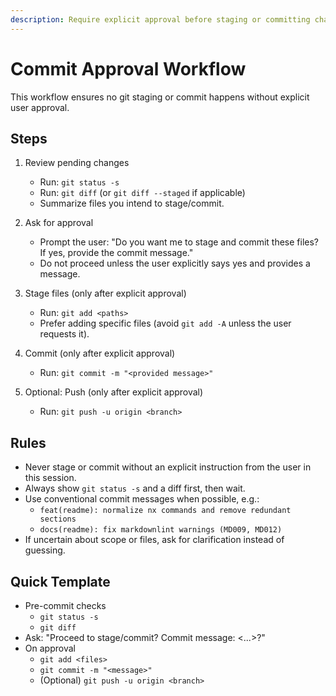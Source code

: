 ```yaml
---
description: Require explicit approval before staging or committing changes
---
```


# Commit Approval Workflow

This workflow ensures no git staging or commit happens without explicit user approval.

## Steps

1. Review pending changes
   - Run: `git status -s`
   - Run: `git diff` (or `git diff --staged` if applicable)
   - Summarize files you intend to stage/commit.

2. Ask for approval
   - Prompt the user: "Do you want me to stage and commit these files? If yes, provide the commit message."
   - Do not proceed unless the user explicitly says yes and provides a message.

3. Stage files (only after explicit approval)
   - Run: `git add <paths>`
   - Prefer adding specific files (avoid `git add -A` unless the user requests it).

4. Commit (only after explicit approval)
   - Run: `git commit -m "<provided message>"`

5. Optional: Push (only after explicit approval)
   - Run: `git push -u origin <branch>`

## Rules

- Never stage or commit without an explicit instruction from the user in this session.
- Always show `git status -s` and a diff first, then wait.
- Use conventional commit messages when possible, e.g.:
  - `feat(readme): normalize nx commands and remove redundant sections`
  - `docs(readme): fix markdownlint warnings (MD009, MD012)`
- If uncertain about scope or files, ask for clarification instead of guessing.

## Quick Template

- Pre-commit checks
  - `git status -s`
  - `git diff`
- Ask: "Proceed to stage/commit? Commit message: <...>?"
- On approval
  - `git add <files>`
  - `git commit -m "<message>"`
  - (Optional) `git push -u origin <branch>`
